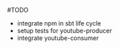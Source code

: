 #TODO
* integrate npm in sbt life cycle
* setup tests for youtube-producer
* integrate youtube-consumer
